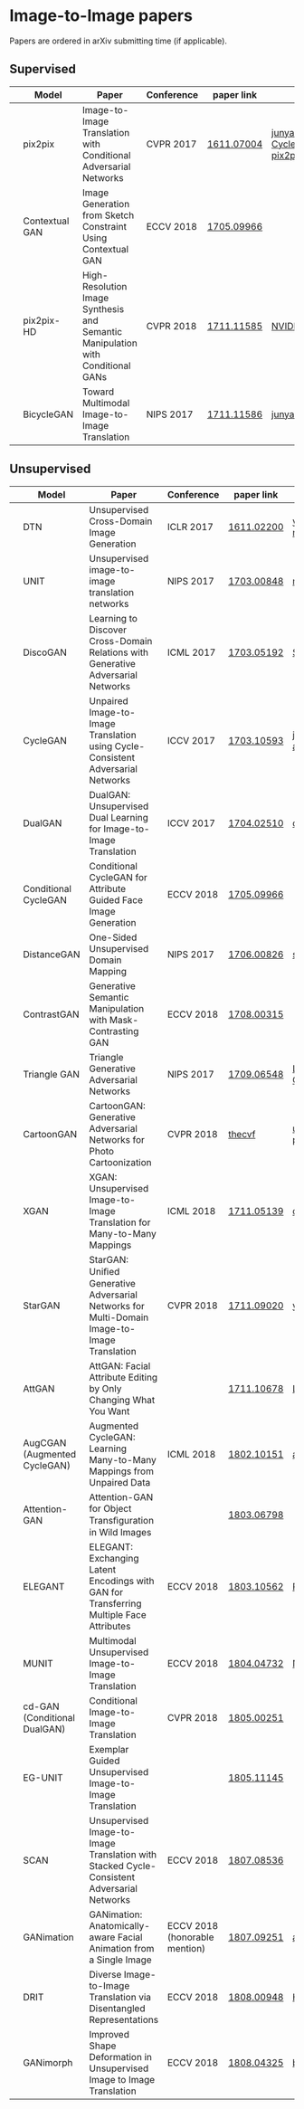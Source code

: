 # Image-to-Image papers

Papers are ordered in arXiv submitting time (if applicable).



## Supervised

|      | Model          | Paper                                                        | Conference | paper link                                     | code link                                                    |
| ---- | -------------- | ------------------------------------------------------------ | ---------- | ---------------------------------------------- | ------------------------------------------------------------ |
|      | pix2pix        | Image-to-Image Translation with Conditional Adversarial Networks | CVPR 2017  | [1611.07004](https://arxiv.org/abs/1611.07004) | [junyanz/pytorch-CycleGAN-and-pix2pix](https://github.com/junyanz/pytorch-CycleGAN-and-pix2pix) |
|      | Contextual GAN | Image Generation from Sketch Constraint Using Contextual GAN | ECCV 2018  | [1705.09966](https://arxiv.org/abs/1705.09966) |                                                              |
|      | pix2pix-HD     | High-Resolution Image Synthesis and Semantic Manipulation with Conditional GANs | CVPR 2018  | [1711.11585](https://arxiv.org/abs/1711.11585) | [NVIDIA/pix2pixHD](https://github.com/NVIDIA/pix2pixHD)      |
|      | BicycleGAN     | Toward Multimodal Image-to-Image Translation                 | NIPS 2017  | [1711.11586](https://arxiv.org/abs/1711.11586) | [junyanz/BicycleGAN](https://github.com/junyanz/BicycleGAN)  |



## Unsupervised

|      | Model                        | Paper                                                        | Conference                    | paper link                                                   | code link                                                    |
| ---- | ---------------------------- | ------------------------------------------------------------ | ----------------------------- | ------------------------------------------------------------ | ------------------------------------------------------------ |
|      | DTN                          | Unsupervised Cross-Domain Image Generation                   | ICLR 2017                     | [1611.02200](https://arxiv.org/abs/1611.02200)               | [yunjey/domain-transfer-network (unofficial)](https://github.com/yunjey/domain-transfer-network) |
|      | UNIT                         | Unsupervised image-to-image translation networks             | NIPS 2017                     | [1703.00848](https://arxiv.org/abs/1703.00848)               | [mingyuliutw/UNIT](https://github.com/mingyuliutw/UNIT)      |
|      | DiscoGAN                     | Learning to Discover Cross-Domain Relations with Generative Adversarial Networks | ICML 2017                     | [1703.05192](https://arxiv.org/abs/1703.05192)               | [SKTBrain/DiscoGAN](https://github.com/SKTBrain/DiscoGAN)    |
|      | CycleGAN                     | Unpaired Image-to-Image Translation using Cycle-Consistent Adversarial Networks | ICCV 2017                     | [1703.10593](https://arxiv.org/abs/1703.10593)               | [junyanz/pytorch-CycleGAN-and-pix2pix](https://github.com/junyanz/pytorch-CycleGAN-and-pix2pix) |
|      | DualGAN                      | DualGAN: Unsupervised Dual Learning for Image-to-Image Translation | ICCV 2017                     | [1704.02510](https://arxiv.org/abs/1704.02510)               | [duxingren14/DualGAN](https://github.com/duxingren14/DualGAN) |
|      | Conditional CycleGAN         | Conditional CycleGAN for Attribute Guided Face Image Generation | ECCV 2018                     | [1705.09966](https://arxiv.org/abs/1705.09966)               |                                                              |
|      | DistanceGAN                  | One-Sided Unsupervised Domain Mapping                        | NIPS 2017                     | [1706.00826](https://arxiv.org/abs/1706.00826)               | [sagiebenaim/DistanceGAN](https://github.com/sagiebenaim/DistanceGAN) |
|      | ContrastGAN                  | Generative Semantic Manipulation with Mask-Contrasting GAN   | ECCV 2018                     | [1708.00315](https://arxiv.org/abs/1708.00315)               |                                                              |
|      | Triangle GAN                 | Triangle Generative Adversarial Networks                     | NIPS 2017                     | [1709.06548](https://arxiv.org/abs/1709.06548)               | [LiqunChen0606/Triangle-GAN](https://github.com/LiqunChen0606/Triangle-GAN) |
|      | CartoonGAN                   | CartoonGAN: Generative Adversarial Networks for Photo Cartoonization | CVPR 2018                     | [thecvf](http://openaccess.thecvf.com/content_cvpr_2018/papers/Chen_CartoonGAN_Generative_Adversarial_CVPR_2018_paper.pdf) | [unofficial test](https://github.com/Yijunmaverick/CartoonGAN-Test-Pytorch-Torch), [unofficial pytorch](https://github.com/znxlwm/pytorch-CartoonGAN) |
|      | XGAN                         | XGAN: Unsupervised Image-to-Image Translation for Many-to-Many Mappings | ICML 2018                     | [1711.05139](https://arxiv.org/abs/1711.05139)               | [dataset](https://google.github.io/cartoonset/)              |
|      | StarGAN                      | StarGAN: Uniﬁed Generative Adversarial Networks for Multi-Domain Image-to-Image Translation | CVPR 2018                     | [1711.09020](https://arxiv.org/abs/1711.09020)               | [yunjey/StarGAN](https://github.com/yunjey/StarGAN)          |
|      | AttGAN                       | AttGAN: Facial Attribute Editing by Only Changing What You Want |                               | [1711.10678](https://arxiv.org/abs/1711.10678)               | [LynnHo/AttGAN-Tensorflow](https://github.com/LynnHo/AttGAN-Tensorflow) |
|      | AugCGAN (Augmented CycleGAN) | Augmented CycleGAN: Learning Many-to-Many Mappings from Unpaired Data | ICML 2018                     | [1802.10151](https://arxiv.org/abs/1802.10151)               | [aalmah/augmented_cyclegan](https://github.com/aalmah/augmented_cyclegan) |
|      | Attention-GAN                | Attention-GAN for Object Transﬁguration in Wild Images       |                               | [1803.06798](https://arxiv.org/abs/1803.06798)               |                                                              |
|      | ELEGANT                      | ELEGANT: Exchanging Latent Encodings with GAN for Transferring Multiple Face Attributes | ECCV 2018                     | [1803.10562](https://arxiv.org/abs/1803.10562)               | [Prinsphield/ELEGANT](https://github.com/Prinsphield/ELEGANT) |
|      | MUNIT                        | Multimodal Unsupervised Image-to-Image Translation           | ECCV 2018                     | [1804.04732](https://arxiv.org/abs/1804.04732)               | [NVlabs/MUNIT](https://github.com/NVlabs/MUNIT)              |
|      | cd-GAN (Conditional DualGAN) | Conditional Image-to-Image Translation                       | CVPR 2018                     | [1805.00251](https://arxiv.org/abs/1805.00251)               |                                                              |
|      | EG-UNIT                      | Exemplar Guided Unsupervised Image-to-Image Translation      |                               | [1805.11145](https://arxiv.org/abs/1805.11145)               |                                                              |
|      | SCAN                         | Unsupervised Image-to-Image Translation with Stacked Cycle-Consistent Adversarial Networks | ECCV 2018                     | [1807.08536](https://arxiv.org/abs/1807.08536)               |                                                              |
|      | GANimation                   | GANimation: Anatomically-aware Facial Animation from a Single Image | ECCV 2018 (honorable mention) | [1807.09251](https://arxiv.org/abs/1807.09251)               | [albertpumarola/GANimation](https://github.com/albertpumarola/GANimation) |
|      | DRIT                         | Diverse Image-to-Image Translation via Disentangled Representations | ECCV 2018                     | [1808.00948](https://arxiv.org/abs/1808.00948)               | [HsinYingLee/DRIT](https://github.com/HsinYingLee/DRIT)      |
|      | GANimorph                    | Improved Shape Deformation in Unsupervised Image to Image Translation | ECCV 2018                     | [1808.04325](https://arxiv.org/abs/1808.04325)               | [brownvc/ganimorph](https://github.com/brownvc/ganimorph/)   |

